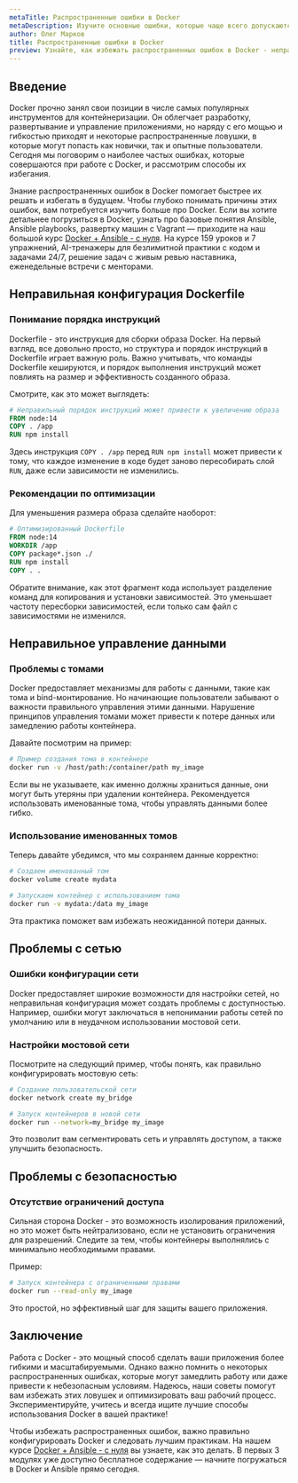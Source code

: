 ```yaml
---
metaTitle: Распространенные ошибки в Docker
metaDescription: Изучите основные ошибки, которые чаще всего допускаются при работе с Docker - от неправильной конфигурации Dockerfiles до проблем с сетью и безопасностью. Узнайте, как их избежать и оптимизировать ваш рабочий процесс.
author: Олег Марков
title: Распространенные ошибки в Docker
preview: Узнайте, как избежать распространенных ошибок в Docker - неправильная конфигурация Dockerfiles, проблемы с сетью и безопасностью. Оптимизируйте ваш рабочий процесс.
---
```


## Введение

Docker прочно занял свои позиции в числе самых популярных инструментов для контейнеризации. Он облегчает разработку, развертывание и управление приложениями, но наряду с его мощью и гибкостью приходят и некоторые распространенные ловушки, в которые могут попасть как новички, так и опытные пользователи. Сегодня мы поговорим о наиболее частых ошибках, которые совершаются при работе с Docker, и рассмотрим способы их избегания.

Знание распространенных ошибок в Docker помогает быстрее их решать и избегать в будущем. Чтобы глубоко понимать причины этих ошибок, вам потребуется изучить больше про Docker. Если вы хотите детальнее погрузиться в Docker, узнать про базовые понятия Ansible, Ansible playbooks, развертку машин с Vagrant — приходите на наш большой курс [Docker + Ansible - с нуля](https://purpleschool.ru/course/docker?utm_source=knowledgebase&utm_medium=text&utm_campaign=Rasprostranennye_oshibki_v_Docker). На курсе 159 уроков и 7 упражнений, AI-тренажеры для безлимитной практики с кодом и задачами 24/7, решение задач с живым ревью наставника, еженедельные встречи с менторами.

## Неправильная конфигурация Dockerfile

### Понимание порядка инструкций

Dockerfile - это инструкция для сборки образа Docker. На первый взгляд, все довольно просто, но структура и порядок инструкций в Dockerfile играет важную роль. Важно учитывать, что команды Dockerfile кешируются, и порядок выполнения инструкций может повлиять на размер и эффективность созданного образа.

Смотрите, как это может выглядеть:

```Dockerfile
# Неправильный порядок инструкций может привести к увеличению образа
FROM node:14
COPY . /app
RUN npm install
```

Здесь инструкция `COPY . /app` перед `RUN npm install` может привести к тому, что каждое изменение в коде будет заново пересобирать слой `RUN`, даже если зависимости не изменились.

### Рекомендации по оптимизации

Для уменьшения размера образа сделайте наоборот:

```Dockerfile
# Оптимизированный Dockerfile
FROM node:14
WORKDIR /app
COPY package*.json ./
RUN npm install
COPY . .
```

Обратите внимание, как этот фрагмент кода использует разделение команд для копирования и установки зависимостей. Это уменьшает частоту пересборки зависимостей, если только сам файл с зависимостями не изменился.

## Неправильное управление данными

### Проблемы с томами

Docker предоставляет механизмы для работы с данными, такие как тома и bind-монтирование. Но начинающие пользователи забывают о важности правильного управления этими данными. Нарушение принципов управления томами может привести к потере данных или замедлению работы контейнера.

Давайте посмотрим на пример:

```sh
# Пример создания тома в контейнере
docker run -v /host/path:/container/path my_image
```

Если вы не указываете, как именно должны храниться данные, они могут быть утеряны при удалении контейнера. Рекомендуется использовать именованные тома, чтобы управлять данными более гибко.

### Использование именованных томов

Теперь давайте убедимся, что мы сохраняем данные корректно:

```sh
# Создаем именованный том
docker volume create mydata

# Запускаем контейнер с использованием тома
docker run -v mydata:/data my_image
```

Эта практика поможет вам избежать неожиданной потери данных.

## Проблемы с сетью

### Ошибки конфигурации сети

Docker предоставляет широкие возможности для настройки сетей, но неправильная конфигурация может создать проблемы с доступностью. Например, ошибки могут заключаться в непонимании работы сетей по умолчанию или в неудачном использовании мостовой сети.

### Настройки мостовой сети

Посмотрите на следующий пример, чтобы понять, как правильно конфигурировать мостовую сеть:

```sh
# Создание пользовательской сети
docker network create my_bridge

# Запуск контейнеров в новой сети
docker run --network=my_bridge my_image
```

Это позволит вам сегментировать сеть и управлять доступом, а также улучшить безопасность.

## Проблемы с безопасностью

### Отсутствие ограничений доступа

Сильная сторона Docker - это возможность изолирования приложений, но это может быть нейтрализовано, если не установить ограничения для разрешений. Следите за тем, чтобы контейнеры выполнялись с минимально необходимыми правами.

Пример:

```sh
# Запуск контейнера с ограниченными правами
docker run --read-only my_image
```

Это простой, но эффективный шаг для защиты вашего приложения.

## Заключение

Работа с Docker - это мощный способ сделать ваши приложения более гибкими и масштабируемыми. Однако важно помнить о некоторых распространенных ошибках, которые могут замедлить работу или даже привести к небезопасным условиям. Надеюсь, наши советы помогут вам избежать этих ловушек и оптимизировать ваш рабочий процесс. Экспериментируйте, учитесь и всегда ищите лучшие способы использования Docker в вашей практике!

Чтобы избежать распространенных ошибок, важно правильно конфигурировать Docker и следовать лучшим практикам. На нашем курсе [Docker + Ansible - с нуля](https://purpleschool.ru/course/docker?utm_source=knowledgebase&utm_medium=text&utm_campaign=Rasprostranennye_oshibki_v_Docker) вы узнаете, как это делать. В первых 3 модулях уже доступно бесплатное содержание — начните погружаться в Docker и Ansible прямо сегодня.
